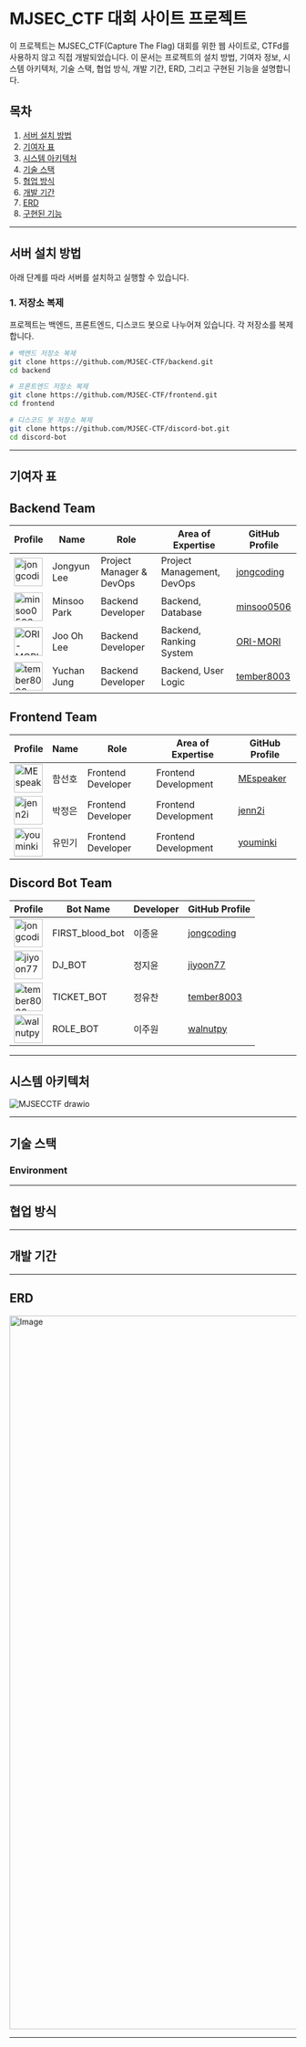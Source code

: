 # MJSEC_CTF 대회 사이트 프로젝트

이 프로젝트는 MJSEC_CTF(Capture The Flag) 대회를 위한 웹 사이트로, CTFd를 사용하지 않고 직접 개발되었습니다. 이 문서는 프로젝트의 설치 방법, 기여자 정보, 시스템 아키텍처, 기술 스택, 협업 방식, 개발 기간, ERD, 그리고 구현된 기능을 설명합니다.

## 목차
1. [서버 설치 방법](#서버-설치-방법)
2. [기여자 표](#기여자-표)
3. [시스템 아키텍처](#시스템-아키텍처)
4. [기술 스택](#기술-스택)
5. [협업 방식](#협업-방식)
6. [개발 기간](#개발-기간)
7. [ERD](#erd)
8. [구현된 기능](#구현된-기능)

---

## 서버 설치 방법

아래 단계를 따라 서버를 설치하고 실행할 수 있습니다.

### 1. 저장소 복제
프로젝트는 백엔드, 프론트엔드, 디스코드 봇으로 나누어져 있습니다. 각 저장소를 복제합니다.

```bash
# 백엔드 저장소 복제
git clone https://github.com/MJSEC-CTF/backend.git
cd backend

# 프론트엔드 저장소 복제
git clone https://github.com/MJSEC-CTF/frontend.git
cd frontend

# 디스코드 봇 저장소 복제
git clone https://github.com/MJSEC-CTF/discord-bot.git
cd discord-bot
```
---
## 기여자 표
## Backend Team

| Profile                                                                 | Name         | Role                         | Area of Expertise             | GitHub Profile                                      |
|-------------------------------------------------------------------------|--------------|------------------------------|-------------------------------|-----------------------------------------------------|
| <img src="https://github.com/jongcoding.png" width="50" height="50" alt="jongcoding"> | Jongyun Lee  | Project Manager & DevOps     | Project Management, DevOps    | [jongcoding](https://github.com/jongcoding)         |
| <img src="https://github.com/minsoo0506.png" width="50" height="50" alt="minsoo0506">   | Minsoo Park  | Backend Developer            | Backend, Database             | [minsoo0506](https://github.com/minsoo0506)          |
| <img src="https://github.com/ORI-MORI.png" width="50" height="50" alt="ORI-MORI">       | Joo Oh Lee   | Backend Developer            | Backend, Ranking System       | [ORI-MORI](https://github.com/ORI-MORI)             |
| <img src="https://github.com/tember8003.png" width="50" height="50" alt="tember8003">   | Yuchan Jung  | Backend Developer            | Backend, User Logic           | [tember8003](https://github.com/tember8003)         |

## Frontend Team

| Profile                                                                 | Name   | Role                | Area of Expertise     | GitHub Profile                                          |
|-------------------------------------------------------------------------|--------|---------------------|-----------------------|---------------------------------------------------------|
| <img src="https://github.com/MEspeaker.png" width="50" height="50" alt="MEspeaker"> | 함선호 | Frontend Developer  | Frontend Development  | [MEspeaker](https://github.com/MEspeaker)               |
| <img src="https://github.com/jenn2i.png" width="50" height="50" alt="jenn2i">         | 박정은 | Frontend Developer  | Frontend Development  | [jenn2i](https://github.com/jenn2i)                     |
| <img src="https://github.com/youminki.png" width="50" height="50" alt="youminki">       | 유민기 | Frontend Developer  | Frontend Development  | [youminki](https://github.com/youminki)                 |

## Discord Bot Team

| Profile                                                                 | Bot Name         | Developer | GitHub Profile                                     |
|-------------------------------------------------------------------------|------------------|-----------|----------------------------------------------------|
| <img src="https://github.com/jongcoding.png" width="50" height="50" alt="jongcoding">   | FIRST_blood_bot  | 이종윤    | [jongcoding](https://github.com/jongcoding)        |
| <img src="https://github.com/jiyoon77.png" width="50" height="50" alt="jiyoon77">       | DJ_BOT           | 정지윤    | [jiyoon77](https://github.com/jiyoon77)            |
| <img src="https://github.com/tember8003.png" width="50" height="50" alt="tember8003">   | TICKET_BOT       | 정유찬    | [tember8003](https://github.com/tember8003)        |
| <img src="https://github.com/walnutpy.png" width="50" height="50" alt="walnutpy">       | ROLE_BOT         | 이주원    | [walnutpy](https://github.com/walnutpy)            |


---

## 시스템 아키텍처
![MJSECCTF drawio](https://github.com/user-attachments/assets/1257fdac-4325-4c3a-a94f-27f323842ab4)

---

## 기술 스택

### Environment

---

## 협업 방식

---

## 개발 기간


---

## ERD
<img width="1251" alt="Image" src="https://github.com/user-attachments/assets/5d644a6d-3d45-4fb8-8a08-78fb70319fa0" />

---

## 